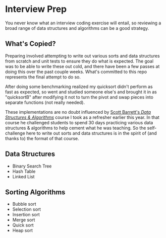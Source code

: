 # Interview Prep

You never know what an interview coding exercise will entail, so reviewing a broad range of data structures and algorithms can be a good strategy.

## What's Copied?

Preparing involved attempting to write out various sorts and data structures from scratch and unit tests to ensure they do what is expected. The goal was to be able to write these out cold, and there have been a few passes at doing this over the past couple weeks. What's committed to this repo represents the final attempt to do so.

After doing some benchmarking realized my quicksort didn't perform as fast as expected, so went and studied someone else's and brought it in as "quicksortB" after modifying it not to turn the pivot and swap pieces into separate functions (not really needed).

These implementations are no doubt influenced by [Scott Barrett's _Data Structures & Algorithms_](https://www.udemy.com/course/data-structures-algorithms-javascript/learn/lecture/24926410#overviewhttps://www.udemy.com/course/data-structures-algorithms-javascript) course I took as a refresher earlier this year. In that course he challenged students to spend 30 days practicing various data structures & algorithms to help cement what he was teaching. So the self-challenge here to write out sorts and data structures is in the spirit of (and thanks to) the format of that course. 

## Data Structures

- Binary Search Tree
- Hash Table
- Linked List

## Sorting Algorithms

- Bubble sort
- Selection sort
- Insertion sort
- Merge sort
- Quick sort
- Heap sort
